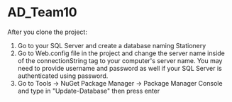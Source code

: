 # AD_Team10
After you clone the project:
1. Go to your SQL Server and create a database naming Stationery
2. Go to Web.config file in the project and change the server name inside of the connectionString tag to your computer's server name. You may need to provide username and password as well if your SQL Server is authenticated using password.
3. Go to Tools -> NuGet Package Manager -> Package Manager Console and type in "Update-Database" then press enter
